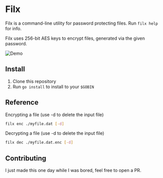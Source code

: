# Filx

Filx is a command-line utility for password protecting files. Run `filx help` for info.

Filx uses 256-bit AES keys to encrypt files, generated via the given password.

![Demo](./res/repo/demo.gif)

## Install

1. Clone this repository
2. Run `go install` to install to your `$GOBIN`

## Reference

Encrypting a file (use -d to delete the input file)

```bash
filx enc ./myfile.dat [-d]
```

Decrypting a file (use -d to delete the input file)

```bash
filx dec ./myfile.dat.enc [-d]
```

## Contributing

I just made this one day while I was bored, feel free to open a PR.

